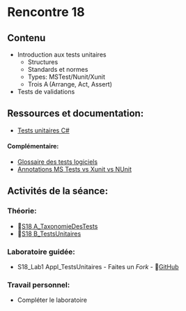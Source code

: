 # Rencontre 18

## Contenu
- Introduction aux tests unitaires   
    - Structures   
    - Standards et normes   
    - Types: MSTest/Nunit/Xunit   
    - Trois A (Arrange, Act, Assert)   
- Tests de validations 

## Ressources et documentation: 
- [Tests unitaires C#](https://docs.microsoft.com/en-us/dotnet/core/testing/unit-testing-with-dotnet-test)

#### Complémentaire: 
- [Glossaire des tests logiciels](https://cegepedouardmontpetit-my.sharepoint.com/:b:/r/personal/valerie_turgeon_cegepmontpetit_ca/Documents/420_3W6_SITE/Glossaire-des-tests-de-logiciels%20FR.pdf?csf=1&web=1&e=IgoPPA)
- [Annotations MS Tests vs Xunit vs NUnit](https://cegepedouardmontpetit-my.sharepoint.com/:w:/r/personal/valerie_turgeon_cegepmontpetit_ca/Documents/420_3W6_SITE/TestsUnitaires_Annotations.docx?d=w4e507ae93d8344c18bf2a648e283ddff&csf=1&web=1&e=GjZ1BF)

## Activités de la séance: 
### Théorie:  
- 🔗[S18 A_TaxonomieDesTests](https://cegepedouardmontpetit-my.sharepoint.com/:p:/r/personal/valerie_turgeon_cegepmontpetit_ca/Documents/420_3W6_SITE/PowerPoints/S18%20A_TaxonomieDesTests.pptx?d=w6263f330f13e4545a071c4db540a5300&csf=1&web=1&e=53eSqk)
- 🔗[S18 B_TestsUnitaires](https://cegepedouardmontpetit-my.sharepoint.com/:p:/r/personal/valerie_turgeon_cegepmontpetit_ca/Documents/420_3W6_SITE/PowerPoints/S18%20B_TestsUnitaires.pptx?d=w19708e0eff714bb8bdc407f4e14536a6&csf=1&web=1&e=cW49GN)

### Laboratoire guidée:
- S18_Lab1 Appl_TestsUnitaires - Faites un *Fork* - 🔗[GitHub](https://github.com/ProgWebTransFC/S18_Lab1)

### Travail personnel: 
- Compléter le laboratoire